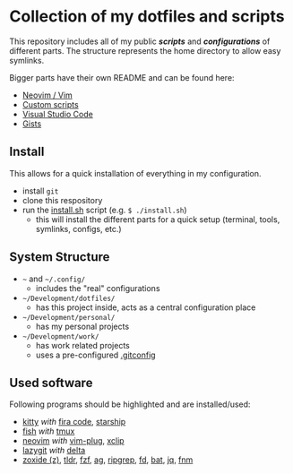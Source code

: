 # Collection of my dotfiles and scripts

This repository includes all of my public _**scripts**_ and _**configurations**_ of different parts.
The structure represents the home directory to allow easy symlinks.

Bigger parts have their own README and can be found here:
- [Neovim / Vim](./.config/nvim)
- [Custom scripts](./custom-scripts)
- [Visual Studio Code](./.config/Code/User)
- [Gists](https://gist.github.com/eckon)


## Install

This allows for a quick installation of everything in my configuration.
- install `git`
- clone this respository
- run the [install.sh](./install.sh) script (e.g. `$ ./install.sh`)
  - this will install the different parts for a quick setup (terminal, tools, symlinks, configs, etc.)


## System Structure

- `~` and `~/.config/`
  - includes the "real" configurations
- `~/Development/dotfiles/`
  - has this project inside, acts as a central configuration place
- `~/Development/personal/`
  - has my personal projects
- `~/Development/work/`
  - has work related projects
  - uses a pre-configured [.gitconfig](./.config/git/work)


## Used software

Following programs should be highlighted and are installed/used:
- [kitty](https://github.com/kovidgoyal/kitty) _with_ [fira code](https://github.com/tonsky/FiraCode), [starship](https://github.com/starship/starship)
- [fish](https://github.com/fish-shell/fish-shell) _with_ [tmux](https://github.com/tmux/tmux)
- [neovim](https://github.com/neovim/neovim) _with_ [vim-plug](https://github.com/junegunn/vim-plug), [xclip](https://wiki.ubuntuusers.de/xclip/)
- [lazygit](https://github.com/jesseduffield/lazygit) _with_ [delta](https://github.com/dandavison/delta)
- [zoxide (z)](https://github.com/ajeetdsouza/zoxide), [tldr](https://github.com/tldr-pages/tldr), [fzf](https://github.com/junegunn/fzf), [ag](https://github.com/ggreer/the_silver_searcher), [ripgrep](https://github.com/BurntSushi/ripgrep), [fd](https://github.com/sharkdp/fd), [bat](https://github.com/sharkdp/bat), [jq](https://github.com/stedolan/jq), [fnm](https://github.com/Schniz/fnm)
